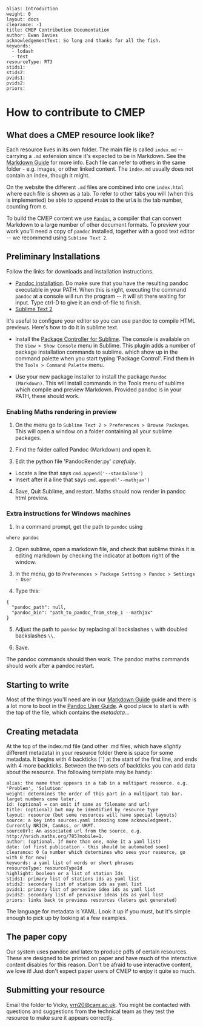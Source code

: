 ````
alias: Introduction
weight: 0
layout: docs
clearance: -1
title: CMEP Contribution Documentation
author: Ewan Davies
acknowledgementText: So long and thanks for all the fish.
keywords:
  - lodash
  - test
resourceType: RT3
stids1:
stids2:
pvids1:
pvids2:
priors:

````

# How to contribute to CMEP

## What does a CMEP resource look like?

Each resource lives in its own folder. The main file is called `index.md` -- carrying a `.md` extension since it's expected to be in Markdown. See the [Markdown Guide](index.html#tab1) for more info. Each file can refer to others in the same folder - e.g. images, or other linked content. The `index.md` usually does not contain an index, though it might. 

On the website the different `.md` files are combined into one `index.html` where each file is shown as a tab. To refer to other tabs you will (when this is implemented) be able to append `#tabN` to the url.`N` is the tab number, counting from `0`. 

To build the CMEP content we use [`Pandoc`](http://johnmacfarlane.net/pandoc/), a compiler that can convert Markdown to a large number of other document formats. To preview your work you'll need a copy of `pandoc` installed, together with a good text editor -- we recommend using `Sublime Text 2`.

## Preliminary Installations

Follow the links for downloads and installation instructions.

* [Pandoc installation](http://johnmacfarlane.net/pandoc). Do make sure that you have 
the resulting pandoc executable in your PATH. When this is right, executing the command `pandoc` at a console will run the program -- it will sit there waiting for input. Type ctrl-D to give it an end-of-file to finish.
* [Sublime Text 2](http://sublimetext.com)

It's useful to configure your editor so you can use pandoc to compile HTML previews. Here's how to do it in sublime text.

* Install the [Package Controller for Sublime](http://wbond.net/sublime_packages/package_control/installation). The console is available on the `View > Show Console` menu in Sublime. This plugin adds a number of package installation commands to sublime. which show up in the command palette when you start typing 'Package Control'. Find them in the `Tools > Command Palette` menu.

* Use your new package installer to install the package `Pandoc (Markdown)`. This will install  commands in the Tools menu of sublime which compile and preview Markdown. Provided pandoc is in your PATH, these should work.

### Enabling Maths rendering in preview

1. On the menu go to `Sublime Text 2 > Preferences > Browse Packages`. This
will open a window on a folder containing all your sublime packages.

2. Find the folder called Pandoc (Markdown) and open it.

3. Edit the python file 'PandocRender.py' *carefully*.

  - Locate a line that says `cmd.append('--standalone')`
  - Insert after it a line that says `cmd.append('--mathjax')`

4. Save, Quit Sublime, and restart. Maths should now render in pandoc html preview.


### Extra instructions for Windows machines

1. In a command prompt, get the path to `pandoc` using
```
where pandoc
```

2. Open sublime, open a markdown file, and check that sublime thinks it is editing markdown by checking the indicator at bottom right of the window.

3. In the menu, go to `Preferences > Package Setting > Pandoc > Settings - User`

4. Type this:

```
{
  "pandoc_path": null,
  "pandoc_bin": "path_to_pandoc_from_step_1 --mathjax"
}

```

5. Adjust the path to `pandoc` by replacing all backslashes `\` with doubled backslashes `\\`.

6. Save.

The pandoc commands should then work. The pandoc maths commands should work after a pandoc restart.

## Starting to write

Most of the things you'll need are in our [Markdown Guide](index.html#tab1) guide and there is a lot more to boot in the [Pandoc User Guide](http://johnmacfarlane.net/pandoc/README.html#pandocs-Markdown). A good place to start is with the top of the file, which contains the _metadata_...

## Creating metadata

At the top of the index.md file (and other .md files, which have _slightly_ different metadata) in your resource folder there is space for some metadata. It begins with 4 backticks (`` ` ``) at the start of the first line, and ends with 4 more backticks. Between the two sets of backticks you can add data about the resource. The following template may be handy:

````
alias: the name that appears in a tab in a multipart resource. e.g. 'Problem', 'Solution'
weight: determines the order of this part in a multipart tab bar. larget numbers come later.
id: (optional = can omit if same as filename and url)
title: (optional) but may be identified by resource type
layout: resource (but some resources will have special layouts)
source: a key into sources.yaml indexing some acknowledgment. Currently NRICH, CamAss, or UKMT.
sourceUrl: An associated url from the source. e.g. http://nrich.maths.org/785?mobile=1. 
author: (optional. If more than one, make it a yaml list)
date: (of first publication - this should be automated soon)
clearance: 0 (a number which determines who sees your resource, go with 0 for now)
keywords: a yaml list of words or short phrases
resourceType: resourceTypeId
highlight: boolean or a list of station Ids
stids1: primary list of stations ids as yaml list
stids2: secondary list of station ids as yaml list
pvids1: primary list of pervasive idea ids as yaml list
pvids2: secondary list of pervasive ideas ids as yaml list
priors: links back to previous resources (laters get generated)

````

The language for metadata is YAML. Look it up if you must, but it's simple enough to pick up by looking at a few examples.

## The paper copy

Our system uses pandoc and latex to produce pdfs of certain resources. These are designed to be printed on paper and have much of the interactive content disables for this reason. Don't be afraid to use interactive content, we love it! Just don't expect paper users of CMEP to enjoy it quite so much.

## Submitting your resource

Email the folder to Vicky, vrn20@cam.ac.uk. You might be contacted with questions and suggestions from the technical team as they test the resource to make sure it appears correctly.




